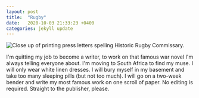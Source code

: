 ```yaml
---
layout: post
title:  "Rugby"
date:   2020-10-03 21:33:23 +0400
categories: jekyll update
---
```

<img src="//images.weserv.nl/?url=havemapswill.travel/img/2020-10-03-rugby.jpeg&&w=500h=400&dpr=3" alt="Close up of printing press letters spelling Historic Rugby Commissary.">

I'm quitting my job to become a writer, to work on that famous war novel I'm always telling everyone about. I'm moving to South Africa to find my muse. I will only wear white linen dresses. I will bury myself in my basement and take too many sleeping pills (but not too much). I will go on a two-week bender and write my most famous work on one scroll of paper. No editing is required. Straight to the publisher, please.

